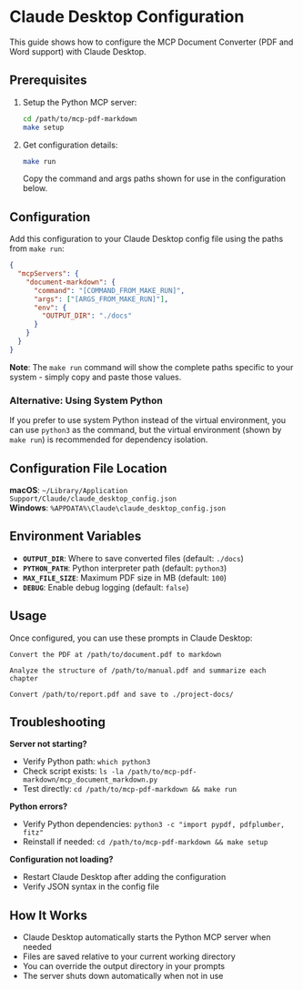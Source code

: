 # Claude Desktop Configuration

This guide shows how to configure the MCP Document Converter (PDF and Word support) with Claude Desktop.

## Prerequisites

1. Setup the Python MCP server:
   ```bash
   cd /path/to/mcp-pdf-markdown
   make setup
   ```

2. Get configuration details:
   ```bash
   make run
   ```
   Copy the command and args paths shown for use in the configuration below.

## Configuration

Add this configuration to your Claude Desktop config file using the paths from `make run`:

```json
{
  "mcpServers": {
    "document-markdown": {
      "command": "[COMMAND_FROM_MAKE_RUN]",
      "args": ["[ARGS_FROM_MAKE_RUN]"],
      "env": {
        "OUTPUT_DIR": "./docs"
      }
    }
  }
}
```

**Note**: The `make run` command will show the complete paths specific to your system - simply copy and paste those values.

### Alternative: Using System Python

If you prefer to use system Python instead of the virtual environment, you can use `python3` as the command, but the virtual environment (shown by `make run`) is recommended for dependency isolation.

## Configuration File Location

**macOS**: `~/Library/Application Support/Claude/claude_desktop_config.json`  
**Windows**: `%APPDATA%\Claude\claude_desktop_config.json`

## Environment Variables

- **`OUTPUT_DIR`**: Where to save converted files (default: `./docs`)
- **`PYTHON_PATH`**: Python interpreter path (default: `python3`)
- **`MAX_FILE_SIZE`**: Maximum PDF size in MB (default: `100`)
- **`DEBUG`**: Enable debug logging (default: `false`)

## Usage

Once configured, you can use these prompts in Claude Desktop:

```
Convert the PDF at /path/to/document.pdf to markdown
```

```
Analyze the structure of /path/to/manual.pdf and summarize each chapter
```

```
Convert /path/to/report.pdf and save to ./project-docs/
```

## Troubleshooting

**Server not starting?**
- Verify Python path: `which python3`
- Check script exists: `ls -la /path/to/mcp-pdf-markdown/mcp_document_markdown.py`
- Test directly: `cd /path/to/mcp-pdf-markdown && make run`

**Python errors?**
- Verify Python dependencies: `python3 -c "import pypdf, pdfplumber, fitz"`
- Reinstall if needed: `cd /path/to/mcp-pdf-markdown && make setup`

**Configuration not loading?**
- Restart Claude Desktop after adding the configuration
- Verify JSON syntax in the config file

## How It Works

- Claude Desktop automatically starts the Python MCP server when needed
- Files are saved relative to your current working directory
- You can override the output directory in your prompts
- The server shuts down automatically when not in use